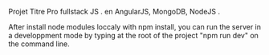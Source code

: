 Projet Titre Pro fullstack JS .
en AngularJS, MongoDB, NodeJS .

After install node modules loccaly with npm install, you can run the server in a developpment mode by typing at the root of the project "npm run dev" on the command line.